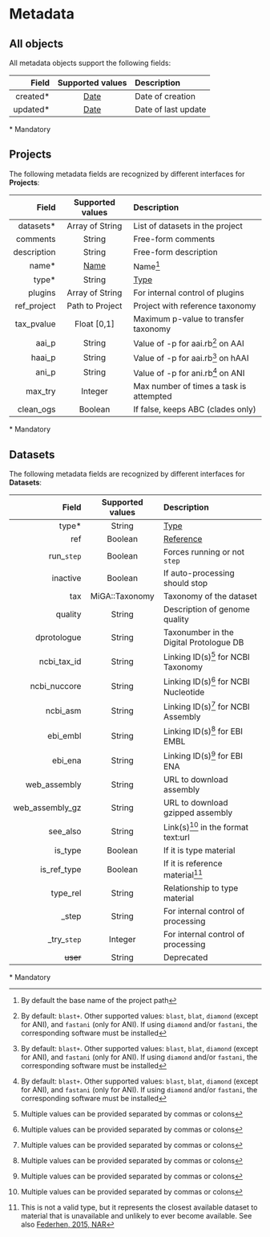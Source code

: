 # Metadata

## All objects

All metadata objects support the following fields:

| Field        | Supported values                  | Description
| ------------:|:---------------------------------:|:-------------------
| created*     | [Date](../glossary.md#miga-dates) | Date of creation
| updated*     | [Date](../glossary.md#miga-dates) | Date of last update

\* Mandatory

## Projects

The following metadata fields are recognized by different interfaces for
**Projects**:

| Field        | Supported values | Description
| ------------:|:----------------:|:------------------------------------
| datasets*    | Array of String  | List of datasets in the project
| comments     | String           | Free-form comments
| description  | String           | Free-form description
| name*        | [Name](../glossary.md#miga-names) | Name[^1]
| type*        | String           | [Type](../part2/types.md#project-types)
| plugins      | Array of String  | For internal control of plugins
| ref_project  | Path to Project  | Project with reference taxonomy
| tax_pvalue   | Float [0,1]      | Maximum p-value to transfer taxonomy
| aai_p        | String           | Value of -p for aai.rb[^2] on AAI
| haai_p       | String           | Value of -p for aai.rb[^2] on hAAI
| ani_p        | String           | Value of -p for ani.rb[^2] on ANI
| max_try      | Integer          | Max number of times a task is attempted
| clean_ogs    | Boolean          | If false, keeps ABC (clades only)

\* Mandatory

## Datasets

The following metadata fields are recognized by different interfaces for
**Datasets**:

| Field        | Supported values | Description
| ------------:|:----------------:|:----------------------------------
| type*        | String           | [Type](../part2/types.md#dataset-types)
| ref          | Boolean          | [Reference](../part2/types.md#reference)
| run_`step`   | Boolean          | Forces running or not `step`
| inactive     | Boolean          | If auto-processing should stop
| tax          | MiGA::Taxonomy   | Taxonomy of the dataset
| quality      | String           | Description of genome quality
| dprotologue  | String           | Taxonumber in the Digital Protologue DB
| ncbi_tax_id  | String           | Linking ID(s)[^3] for NCBI Taxonomy
| ncbi_nuccore | String           | Linking ID(s)[^3] for NCBI Nucleotide
| ncbi_asm     | String           | Linking ID(s)[^3] for NCBI Assembly
| ebi_embl     | String           | Linking ID(s)[^3] for EBI EMBL
| ebi_ena      | String           | Linking ID(s)[^3] for EBI ENA
| web_assembly | String           | URL to download assembly
| web_assembly_gz | String        | URL to download gzipped assembly
| see_also     | String           | Link(s)[^3] in the format text:url
| is_type      | Boolean          | If it is type material
| is_ref_type  | Boolean          | If it is reference material[^4]
| type_rel     | String           | Relationship to type material
| _step        | String           | For internal control of processing
| \_try_`step` | Integer          | For internal control of processing
| ~~user~~     | String           | Deprecated

\* Mandatory


[^1]: By default the base name of the project path

[^2]: By default: `blast+`. Other supported values: `blast`, `blat`, `diamond` (except for ANI), and `fastani` (only for ANI). If using `diamond` and/or `fastani`, the corresponding software must be installed

[^3]: Multiple values can be provided separated by commas or colons

[^4]: This is not a valid type, but it represents the closest available dataset to material that is unavailable and unlikely to ever become available. See also [Federhen, 2015, NAR](https://doi.org/10.1093/nar/gku1127)

